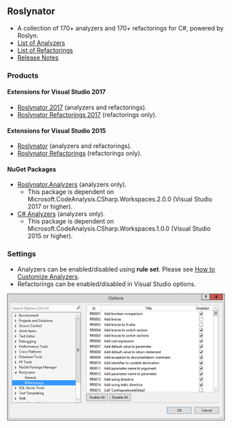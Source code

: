 ## Roslynator
* A collection of 170+ analyzers and 170+ refactorings for C#, powered by Roslyn.
* [List of Analyzers](http://github.com/JosefPihrt/Roslynator/blob/master/source/Analyzers/README.md)
* [List of Refactorings](http://github.com/JosefPihrt/Roslynator/blob/master/source/Refactorings/README.md)
* [Release Notes](http://github.com/JosefPihrt/Roslynator/blob/master/ChangeLog.md)

### Products

#### Extensions for Visual Studio 2017

* [Roslynator 2017](http://marketplace.visualstudio.com/items?itemName=josefpihrt.Roslynator2017) (analyzers and refactorings).
* [Roslynator Refactorings 2017](http://marketplace.visualstudio.com/items?itemName=josefpihrt.RoslynatorRefactorings2017) (refactorings only).

#### Extensions for Visual Studio 2015

* [Roslynator](http://visualstudiogallery.msdn.microsoft.com/e83c5e41-92c5-42a3-80cc-e0720c621b5e) (analyzers and refactorings).
* [Roslynator Refactorings](http://visualstudiogallery.msdn.microsoft.com/a9a2b4bc-70da-437d-9ab7-b6b8e7d76cd9) (refactorings only).

#### NuGet Packages

* [Roslynator.Analyzers](http://www.nuget.org/packages/Roslynator.Analyzers/) (analyzers only).
  * This package is dependent on Microsoft.CodeAnalysis.CSharp.Workspaces.2.0.0 (Visual Studio 2017 or higher).
* [C# Analyzers](http://www.nuget.org/packages/CSharpAnalyzers/) (analyzers only).
  * This package is dependent on Microsoft.CodeAnalysis.CSharp.Workspaces.1.0.0 (Visual Studio 2015 or higher).

### Settings

* Analyzers can be enabled/disabled using **rule set**. Please see [How to Customize Analyzers](http://github.com/JosefPihrt/Roslynator/blob/master/docs/HowToCustomizeAnalyzers.md).
* Refactorings can be enabled/disabled in Visual Studio options.

![Refactorings Options](/images/RefactoringsOptions.png)
